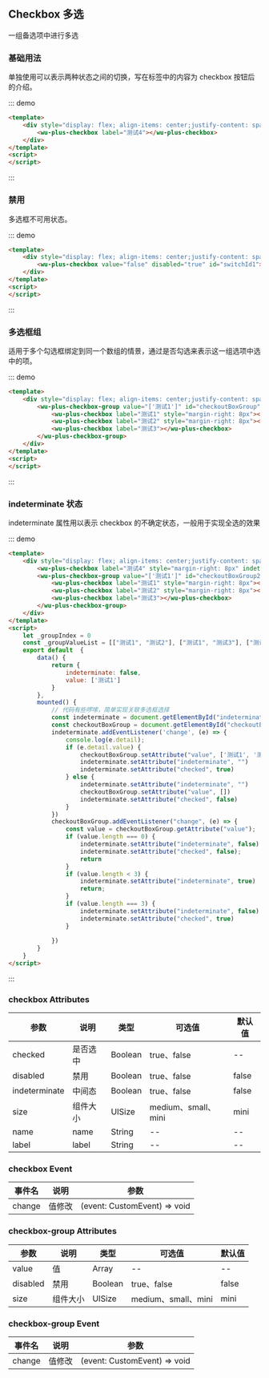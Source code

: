 
## Checkbox 多选

一组备选项中进行多选

### 基础用法

单独使用可以表示两种状态之间的切换，写在标签中的内容为 checkbox 按钮后的介绍。

::: demo
```html
<template>
    <div style="display: flex; align-items: center;justify-content: space-around;padding: 16px">
        <wu-plus-checkbox label="测试4"></wu-plus-checkbox>
    </div>
</template>
<script>
</script>
```
:::

### 禁用

多选框不可用状态。

::: demo
```html
<template>
    <div style="display: flex; align-items: center;justify-content: space-around;padding: 16px">
        <wu-plus-checkbox value="false" disabled="true" id="switchId1">测试</wu-plus-checkbox>
    </div>
</template>
<script>
</script>
```
:::

### 多选框组

适用于多个勾选框绑定到同一个数组的情景，通过是否勾选来表示这一组选项中选中的项。

::: demo
```html
<template>
    <div style="display: flex; align-items: center;justify-content: space-around;padding: 16px">
        <wu-plus-checkbox-group value="['测试1']" id="checkoutBoxGroup">
            <wu-plus-checkbox label="测试1" style="margin-right: 8px"></wu-plus-checkbox>
            <wu-plus-checkbox label="测试2" style="margin-right: 8px"></wu-plus-checkbox>
            <wu-plus-checkbox label="测试3"></wu-plus-checkbox>
        </wu-plus-checkbox-group>
    </div>
</template>
<script>
</script>
```
:::

### indeterminate 状态

indeterminate 属性用以表示 checkbox 的不确定状态，一般用于实现全选的效果

::: demo
```html
<template>
    <div style="display: flex; align-items: center;justify-content: space-around;padding: 16px">
        <wu-plus-checkbox label="测试4" style="margin-right: 8px" indeterminate="true" id="indeterminate2"></wu-plus-checkbox>
        <wu-plus-checkbox-group value="['测试1']" id="checkoutBoxGroup2">
            <wu-plus-checkbox label="测试1" style="margin-right: 8px"></wu-plus-checkbox>
            <wu-plus-checkbox label="测试2" style="margin-right: 8px"></wu-plus-checkbox>
            <wu-plus-checkbox label="测试3"></wu-plus-checkbox>
        </wu-plus-checkbox-group>
    </div>
</template>
<script>
    let _groupIndex = 0
    const _groupValueList = [["测试1", "测试2"], ["测试1", "测试3"], ["测试1"], ["测试3"]]
    export default  {
        data() {
            return {
                indeterminate: false,
                value: ['测试1']
            }
        },
        mounted() {
            // 代码有些啰嗦，简单实现关联多选框选择
            const indeterminate = document.getElementById("indeterminate2");
            const checkoutBoxGroup = document.getElementById("checkoutBoxGroup2");
            indeterminate.addEventListener('change', (e) => {
                console.log(e.detail);
                if (e.detail.value) {
                    checkoutBoxGroup.setAttribute("value", ['测试1', '测试2', '测试3'])
                    indeterminate.setAttribute("indeterminate", "")
                    indeterminate.setAttribute("checked", true)
                } else {
                    indeterminate.setAttribute("indeterminate", "")
                    checkoutBoxGroup.setAttribute("value", [])
                    indeterminate.setAttribute("checked", false)
                }
            })
            checkoutBoxGroup.addEventListener("change", (e) => {
                const value = checkoutBoxGroup.getAttribute("value");
                if (value.length === 0) {
                    indeterminate.setAttribute("indeterminate", false)
                    indeterminate.setAttribute("checked", false);
                    return
                }
                if (value.length < 3) {
                    indeterminate.setAttribute("indeterminate", true)
                    return;
                }
                if (value.length === 3) {
                    indeterminate.setAttribute("indeterminate", false)
                    indeterminate.setAttribute("checked", true)
                }
                
            })
        }
    }
</script>
```
:::


### checkbox Attributes

| 参数      | 说明    | 类型      | 可选值       | 默认值   |
|---------- |-------- |---------- |-------------  |-------- |
| checked  | 是否选中 | Boolean | true、false  | -- |
| disabled | 禁用 | Boolean | true、false | false |
| indeterminate | 中间态 | Boolean | true、false | false |
| size | 组件大小 | UISize | medium、small、mini | mini |
| name | name | String | -- | -- |
| label | label | String | -- | -- |


### checkbox Event

| 事件名      | 说明    | 参数     | 
|---------- |-------- |---------- |
| change | 值修改 | (event: CustomEvent) => void |


### checkbox-group Attributes

| 参数      | 说明    | 类型      | 可选值       | 默认值   |
|---------- |-------- |---------- |-------------  |-------- |
| value  | 值 | Array | --  | -- |
| disabled | 禁用 | Boolean | true、false | false |
| size | 组件大小 | UISize | medium、small、mini | mini |


### checkbox-group Event

| 事件名      | 说明    | 参数     | 
|---------- |-------- |---------- |
| change | 值修改 | (event: CustomEvent) => void |
